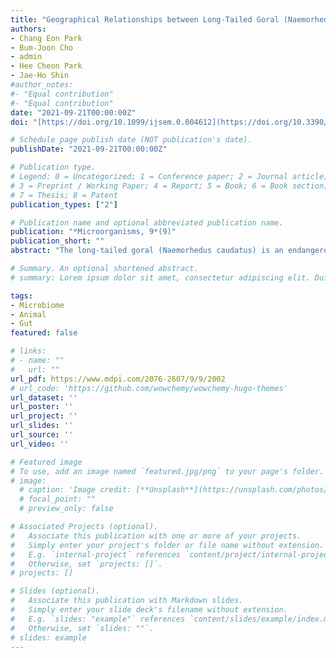 ```yaml
---
title: "Geographical Relationships between Long-Tailed Goral (Naemorhedus caudatus) Populations Based on Gut Microbiome Analysis"
authors:
- Chang Eon Park
- Bum-Joon Cho
- admin
- Hee Cheon Park
- Jae-Ho Shin
#author_notes:
#- "Equal contribution"
#- "Equal contribution"
date: "2021-09-21T00:00:00Z"
doi: "[https://doi.org/10.1099/ijsem.0.004612](https://doi.org/10.3390/microorganisms9092002)"

# Schedule page publish date (NOT publication's date).
publishDate: "2021-09-21T00:00:00Z"

# Publication type.
# Legend: 0 = Uncategorized; 1 = Conference paper; 2 = Journal article;
# 3 = Preprint / Working Paper; 4 = Report; 5 = Book; 6 = Book section;
# 7 = Thesis; 8 = Patent
publication_types: ["2"]

# Publication name and optional abbreviated publication name.
publication: "*Microorganisms, 9*(9)"
publication_short: ""
abstract: "The long-tailed goral (Naemorhedus caudatus) is an endangered species found in the mountains of eastern and northern Asia. Its populations have declined for various reasons, and this species has been designated as legally protected in South Korea. Although various ecological studies have been conducted on long-tailed gorals, none have investigated the gut microbiome until now. In the present study, we compared the diversity and composition of the gut microbiome of seven populations of Korean long-tailed gorals. By analyzing the gut microbiome composition for each regional population, it was found that four phyla—Firmicutes, Actinobacteriota, Bacteroidota, and Proteobacteria—were the most dominant in all regions on average. The alpha diversity of the gut microbiome of the goral population in the northern regions was high, while that in the southern regions was low. Through the analysis of beta diversity, the seven long-tailed goral populations have been divided into three groups: the Seoraksan population, the Samcheock population, and the Wangpicheon population. It was possible to confirm the regional migration of the animals using the gut microbiome based on the site-relational network analysis. It was found that the most stable population of long-tailed gorals in Korea was the Seoraksan population, and the closely related groups were the Samcheok and Wangpicheon populations, respectively. Wangpicheon appeared to be a major point of dispersal in the migration route of Korean long-tailed gorals."

# Summary. An optional shortened abstract.
# summary: Lorem ipsum dolor sit amet, consectetur adipiscing elit. Duis posuere tellus ac convallis placerat. Proin tincidunt magna sed ex sollicitudin condimentum.

tags:
- Microbiome
- Animal
- Gut
featured: false

# links:
# - name: ""
#   url: ""
url_pdf: https://www.mdpi.com/2076-2607/9/9/2002
# url_code: 'https://github.com/wowchemy/wowchemy-hugo-themes'
url_dataset: ''
url_poster: ''
url_project: ''
url_slides: ''
url_source: ''
url_video: ''

# Featured image
# To use, add an image named `featured.jpg/png` to your page's folder. 
# image:
  # caption: 'Image credit: [**Unsplash**](https://unsplash.com/photos/jdD8gXaTZsc)'
  # focal_point: ""
  # preview_only: false

# Associated Projects (optional).
#   Associate this publication with one or more of your projects.
#   Simply enter your project's folder or file name without extension.
#   E.g. `internal-project` references `content/project/internal-project/index.md`.
#   Otherwise, set `projects: []`.
# projects: []

# Slides (optional).
#   Associate this publication with Markdown slides.
#   Simply enter your slide deck's filename without extension.
#   E.g. `slides: "example"` references `content/slides/example/index.md`.
#   Otherwise, set `slides: ""`.
# slides: example
---
```

